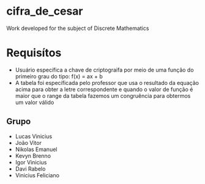 # cifra_de_cesar
Work developed for the subject of Discrete Mathematics

# Requisítos
- Usuário específica a chave de criptograifa por meio de uma função do primeiro grau
do tipo: f(x) = ax + b
- A tabela foi específicada pelo professor que usa o resultado da equação acima para obter a letre correspondente e quando o valor de função é maior que o range da tabela fazemos um congruência para obtermos um valor válido

## Grupo 
- Lucas Vinicius
- João Vitor
- Nikolas Emanuel
- Kevyn Brenno
- Igor Vinicius
- Davi Rabelo
- Vinicius Feliciano